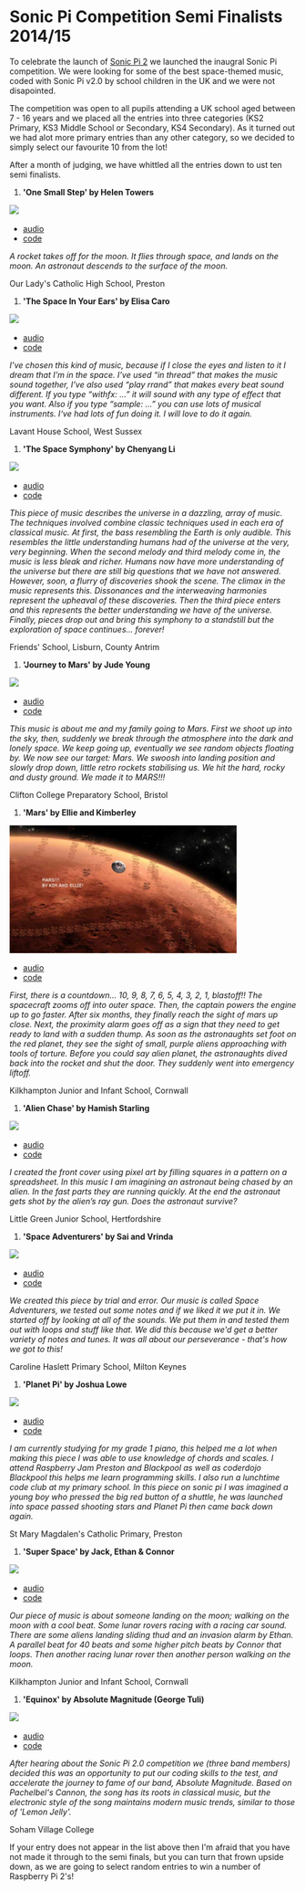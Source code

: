 # Sonic Pi Competition Semi Finalists 2014/15

To celebrate the launch of [Sonic Pi 2](http://www.raspberrypi.org/learning/sonic-pi-competition-2014/) we launched the inaugral Sonic Pi competition. We were looking for some of the best space-themed music, coded with Sonic Pi v2.0 by school children in the UK and we were not disapointed. 

The competition was open to all pupils attending a UK school aged between 7 - 16 years and we placed all the entries into three categories (KS2 Primary, KS3 Middle School or Secondary, KS4 Secondary). As it turned out we had alot more primary entries than any other category, so we decided to simply select our favourite 10 from the lot!

After a month of judging, we have whittled all the entries down to ust ten semi finalists. 

1. **'One Small Step' by Helen Towers**

  ![](images/one-small-step.png)
  
  - [audio](audio/one-small-step.wav)
  - [code](code/one-small-step.rb)
  
  *A rocket takes off for the moon. It flies through space, and lands on the moon. An astronaut descends to the surface of the moon.*

  Our Lady's Catholic High School, Preston

1. **'The Space In Your Ears' by Elisa Caro**

  ![](images/space-in-your-ears.png)
  
  - [audio](audio/space-in-your-ears.wav)
  - [code](code/space-in-your-ears.rb)
  
  *I’ve chosen this kind of music, because if I close the eyes and listen to it I dream that I’m in the space. I’ve used “in thread” that makes the music sound together, I’ve also used “play rrand” that makes every beat sound different. If you type “withfx: …” it will sound with any type of effect that you want. Also if you type “sample: …” you can use lots of musical instruments. I‘ve had lots of fun doing it. I will love to do it again.*

  Lavant House School, West Sussex

1. **'The Space Symphony' by Chenyang Li**

  ![](images/space-symphony.png)
  
  - [audio](audio/space-symphony.wav)
  - [code](code/space-symphony.rb)
  
  *This piece of music describes the universe in a dazzling, array of music. The techniques involved combine classic techniques used in each era of classical music. At first, the bass resembling the Earth is only audible. This resembles the little understanding humans had of the universe at the very, very beginning. When the second melody and third melody come in, the music is less bleak and richer. Humans now have more understanding of the universe but there are still big questions that we have not answered. However, soon, a flurry of discoveries shook the scene. The climax in the music represents this. Dissonances and the interweaving harmonies represent the upheaval of these discoveries. Then the third piece enters and this represents the better understanding we have of the universe. Finally, pieces drop out and bring this symphony to a standstill but the exploration of space continues… forever!*

  Friends' School, Lisburn, County Antrim

1. **'Journey to Mars' by Jude Young**

  ![](images/journey-to-mars.png)
  
  - [audio](audio/journey-to-mars.wav)
  - [code](code/journey-to-mars.rb)
  
  *This music is about me and my family going to Mars. First we shoot up into the sky, then, suddenly we break through the atmosphere into the dark and lonely space. We keep going up, eventually we see random objects floating by. We now see our target: Mars. We swoosh into landing position and slowly drop down, little retro rockets stabilising us. We hit the hard, rocky and dusty ground. We made it to MARS!!!*
  
  Clifton College Preparatory School, Bristol

1. **'Mars' by Ellie and Kimberley**

  ![](images/mars.png)
  
  - [audio](audio/mars.wav)
  - [code](code/mars.rb)
  
  *First, there is a countdown… 10, 9, 8, 7, 6, 5, 4, 3, 2, 1, blastoff!! The spacecraft zooms off into outer space. Then, the captain powers the engine up to go faster. After six months, they finally reach the sight of mars up close. Next, the proximity alarm goes off as a sign that they need to get ready to land with a sudden thump. As soon as the astronaughts set foot on the red planet, they see the sight of small, purple aliens approaching with tools of torture. Before you could say alien planet, the astronaughts dived back into the rocket and shut the door. They suddenly went into emergency liftoff.*

  Kilkhampton Junior and Infant School, Cornwall  

1. **'Alien Chase' by Hamish Starling**

  ![](images/alien-chase.png)
  
  - [audio](audio/alien-chase.wav)
  - [code](code/alien-chase.rb)
  
  *I created the front cover using pixel art by filling squares in a pattern on a spreadsheet. In this music I am imagining an astronaut being chased by an alien. In the fast parts they are running quickly. At the end the astronaut gets shot by the alien’s ray gun. Does the astronaut survive?*
  
  Little Green Junior School, Hertfordshire

1. **'Space Adventurers' by Sai and Vrinda**

  ![](images/space-adventurers.png)

  - [audio](audio/space-adventurers.wav)
  - [code](code/space-adventurers.rb)
  
  *We created this piece by trial and error. Our music is called Space Adventurers, we tested out some notes and if we liked it we put it in. We started off by looking at all of the sounds. We put them in and tested them out with loops and stuff like that. We did this because we'd get a better variety of notes and tunes. It was all about our perseverance - that's how we got to this!*
  
  Caroline Haslett Primary School, Milton Keynes

1. **'Planet Pi' by Joshua Lowe**

  ![](images/planet-pi.jpg)
  
  - [audio](audio/planet-pi.wav)
  - [code](code/planet-pi.rb)
  
  *I am currently studying for my grade 1 piano, this helped me a lot when making this piece I was able to use knowledge of chords and scales. I attend Raspberry Jam Preston and Blackpool as well as coderdojo Blackpool this helps me learn programming skills. I also run a lunchtime code club at my primary school. In this piece on sonic pi I was imagined a young boy who pressed the big red button of a shuttle, he was launched into space passed shooting stars and Planet Pi then came back down again.*

  St Mary Magdalen's Catholic Primary, Preston
  
1. **'Super Space' by Jack, Ethan & Connor**

  ![](images/super-space.png)
  
  - [audio](audio/super-space.wav)
  - [code](code/super-space.rb)
  
  *Our piece of music is about someone landing on the moon; walking on the moon with a cool beat. Some lunar rovers racing with a racing car sound. There are some aliens landing sliding thud and an invasion alarm by Ethan. A parallel beat for 40 beats and some higher pitch beats by Connor that loops. Then another racing lunar rover then another person walking on the moon.*

  Kilkhampton Junior and Infant School, Cornwall

1. **'Equinox' by Absolute Magnitude (George Tuli)**

  ![](images/equinox.png)
  
  - [audio](audio/equinox.wav)
  - [code](code/equinox.rb)
  
  *After hearing about the Sonic Pi 2.0 competition we (three band members) decided this was an opportunity to put our coding skills to the test, and accelerate the journey to fame of our band, Absolute Magnitude. Based on Pachelbel's Cannon, the song has its roots in classical music, but the electronic style of the song maintains modern music trends, similar to those of 'Lemon Jelly'.*

  Soham Village College

If your entry does not appear in the list above then I'm afraid that you have not made it through to the semi finals, but you can turn that frown upside down, as we are going to select random entries to win a number of Raspberry Pi 2's! 
